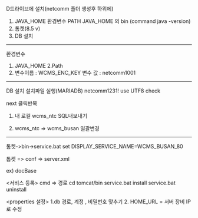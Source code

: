 D드라이브에 설치(netcomm 폴더 생성후 하위에)
1. JAVA_HOME 환경변수 PATH JAVA_HOME 의 bin
(command java -version)
2. 톰켓(8.5 v)
3. DB
설치
---------------------------------------------------------------------
환경변수
1. JAVA_HOME
2.Path
3. 변수이름 : WCMS_ENC_KEY 변수 값 : netcomm1001
---------------------------------------------------------------------
DB 설치
설치파일 실행(MARIADB)
netcomm1231!
use UTF8 check

next 클릭반복

1. 내 로컬 wcms_ntc SQL내보내기

2. wcms_ntc => wcms_busan 일괄변경

---------------------------------------------------------------------
톰켓->bin->service.bat
set DISPLAY_SERVICE_NAME=WCMS_BUSAN_80

톰켓 => conf => server.xml
 <Connector port="9989" protocol="HTTP/1.1"
               connectionTimeout="20000"
               redirectPort="9983" />

ex) docBase
 <Context docBase="D:\BR_CMS\JmaFriends" path="/" reloadable="true" source="org.eclipse.jst.jee.server:JmaFriends"/>


<서비스 등록>
cmd => 경로 cd tomcat/bin 
service.bat install
service.bat uninstall

<properties 설정>
1.db 경로, 계정 , 비밀번호 맞추기
2. HOME_URL = 서버 장비 IP로 수정
